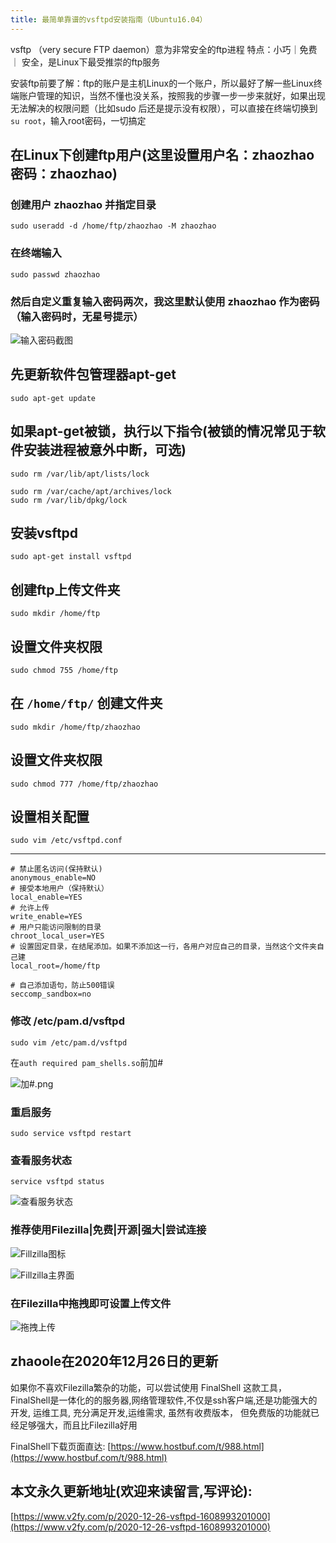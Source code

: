 ```yaml
---
title: 最简单靠谱的vsftpd安装指南（Ubuntu16.04）
---
```






vsftp （very secure FTP daemon）意为非常安全的ftp进程
特点：小巧｜免费 ｜ 安全，是Linux下最受推崇的ftp服务





安装ftp前要了解：ftp的账户是主机Linux的一个账户，所以最好了解一些Linux终端账户管理的知识，当然不懂也没关系，按照我的步骤一步一步来就好，如果出现无法解决的权限问题（比如sudo 后还是提示没有权限），可以直接在终端切换到 ```su root```，输入root密码，一切搞定

## 在Linux下创建ftp用户(这里设置用户名：zhaozhao 密码：zhaozhao)
### 创建用户 zhaozhao 并指定目录

```
sudo useradd -d /home/ftp/zhaozhao -M zhaozhao
```


### 在终端输入

```
sudo passwd zhaozhao
```
### 然后自定义重复输入密码两次，我这里默认使用 zhaozhao 作为密码（输入密码时，无星号提示）


![输入密码截图](https://www.v2fy.com/asset/0i/jikemiji/jikemiji-md/2020-12-26-vsftpd-1608993201000.assets/3203841-3239a5d52e0ba69f.png)

## 先更新软件包管理器apt-get

```
sudo apt-get update
```
## 如果apt-get被锁，执行以下指令(被锁的情况常见于软件安装进程被意外中断，可选)

```
sudo rm /var/lib/apt/lists/lock

sudo rm /var/cache/apt/archives/lock
sudo rm /var/lib/dpkg/lock
```

## 安装vsftpd

```
sudo apt-get install vsftpd
```
## 创建ftp上传文件夹

```
sudo mkdir /home/ftp
```
## 设置文件夹权限

```
sudo chmod 755 /home/ftp
```

## 在 ```/home/ftp/``` 创建文件夹

```
sudo mkdir /home/ftp/zhaozhao
```
## 设置文件夹权限

```
sudo chmod 777 /home/ftp/zhaozhao
```
## 设置相关配置

```
sudo vim /etc/vsftpd.conf
```
---
```
# 禁止匿名访问(保持默认)
anonymous_enable=NO
# 接受本地用户（保持默认）
local_enable=YES
# 允许上传
write_enable=YES
# 用户只能访问限制的目录
chroot_local_user=YES
# 设置固定目录，在结尾添加。如果不添加这一行，各用户对应自己的目录，当然这个文件夹自己建
local_root=/home/ftp

# 自己添加语句，防止500错误
seccomp_sandbox=no
```

### 修改 /etc/pam.d/vsftpd

```
sudo vim /etc/pam.d/vsftpd
```
在```auth required pam_shells.so```前加#

![加#.png](https://www.v2fy.com/asset/0i/jikemiji/jikemiji-md/2020-12-26-vsftpd-1608993201000.assets/3203841-1dbc3a8ad2a05d5f.png)

### 重启服务

```
sudo service vsftpd restart
```
### 查看服务状态

```
service vsftpd status
```

![查看服务状态](https://www.v2fy.com/asset/0i/jikemiji/jikemiji-md/2020-12-26-vsftpd-1608993201000.assets/3203841-432445dfa69c318b.png)

### 推荐使用Filezilla|免费|开源|强大|尝试连接


![Fillzilla图标](https://www.v2fy.com/asset/0i/jikemiji/jikemiji-md/2020-12-26-vsftpd-1608993201000.assets/3203841-8e890ef998f53b5b.png)


![Fillzilla主界面](https://www.v2fy.com/asset/0i/jikemiji/jikemiji-md/2020-12-26-vsftpd-1608993201000.assets/3203841-36086d85a69040a8.png)

### 在Filezilla中拖拽即可设置上传文件


![拖拽上传](https://www.v2fy.com/asset/0i/jikemiji/jikemiji-md/2020-12-26-vsftpd-1608993201000.assets/3203841-427c9bef683a7ecc.png)



## zhaoole在2020年12月26日的更新



如果你不喜欢Filezilla繁杂的功能，可以尝试使用 FinalShell 这款工具，FinalShell是一体化的的服务器,网络管理软件,不仅是ssh客户端,还是功能强大的开发, 运维工具, 充分满足开发,运维需求, 虽然有收费版本， 但免费版的功能就已经足够强大，而且比Filezilla好用



FinalShell下载页面直达: [https://www.hostbuf.com/t/988.html](https://www.hostbuf.com/t/988.html)



## 本文永久更新地址(欢迎来读留言,写评论):

[https://www.v2fy.com/p/2020-12-26-vsftpd-1608993201000](https://www.v2fy.com/p/2020-12-26-vsftpd-1608993201000)
